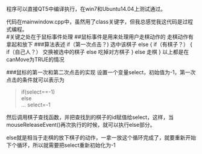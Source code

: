 程序可以直接QT5中编译执行，在win7和Ubuntu14.04上测试通过。  

代码在mainwindow.cpp中，虽然用了class关键字，但我总感觉我这代码是过程式编程。  
#关键之处在于鼠标事件处理
##鼠标事件是用来处理用户走棋动作的
走棋动作有拿起和放下
###算法表述
	if（第一次点击？)
		选中该棋子
	else
	{
		if（有棋子？）
		{
			if（自己人？）
				交换被选中的棋子
			else
				吃掉对方棋子
		}
		else
			走棋
	}
以上都是在canMove为TRUE的情况

###鼠标的第一次和第二次点击的实现
设置一个变量select，初始值为-1，第一次点击的条件就可以表示为
>if(select==-1)  
>else  
>    ...
>    select=-1

然后调用棋子查找函数，并把查找到的棋子的id赋值给select，这样，当mouseReleaseEvent()再次执行的时候，就可以执行else部分。
  
else就是相当于走棋的放下棋子的动作，一拿一放这个循环完成了，就要重新开始下个循环，所以就需要把select重新初始化为-1